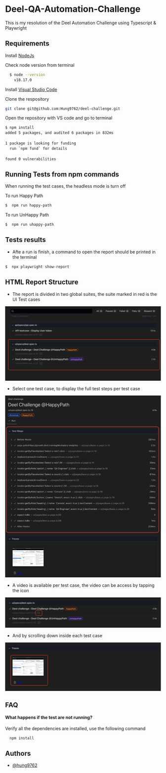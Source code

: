 # Deel-QA-Automation-Challenge

This is my resolution of the Deel Automation Challenge using Typescript & Playwright

## Requirements

Install [NodeJs](https://nodejs.org/en)

Check node version from terminal

```bash
  $ node --version
    v18.17.0
```

Install [Visual Studio Code](https://code.visualstudio.com/)

Clone the respository

```sh
git clone git@github.com:Hung9762/deel-challenge.git
```

Open the repository with VS code and go to terminal

```sh
$ npm install
added 5 packages, and audited 6 packages in 832ms

1 package is looking for funding
  run `npm fund` for details

found 0 vulnerabilities
```

## Running Tests from npm commands

When running the test cases, the headless mode is turn off

To run Happy Path

```bash
$  npm run happy-path
```

To run UnHappy Path

```bash
$  npm run uhappy-path
```

## Tests results

- Afte a run is finish, a command to open the report should be printed in the terminal

```bash
$  npx playwright show-report
```

## HTML Report Structure

- The report is divided in two global suites, the suite marked in red is the UI Test cases

![Report structure](imgs/ui_test.png)

- Select one test case, to display the full test steps per test case

![Folder-Structure](imgs/test_steps.png)

- A video is available per test case, the video can be access by tapping the icon

![Folder-Structure](imgs/trace.PNG)

- And by scrolling down inside each test case

![Folder-Structure](imgs/full_trace.PNG)

## FAQ

#### What happens if the test are not running?

Verify all the dependencies are installed, use the following command

```bash
  npm install
```

## Authors

- [@hung9762](https://github.com/Hung9762)
